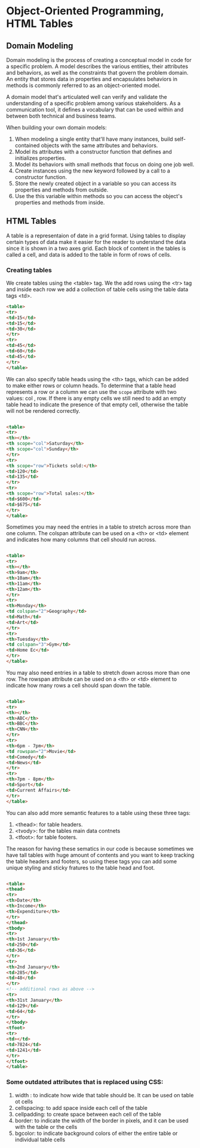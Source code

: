 # Object-Oriented Programming, HTML Tables

## Domain Modeling

Domain modeling is the process of creating a conceptual model in code for a specific problem. A model describes the various entities, their attributes and behaviors, as well as the constraints that govern the problem domain. An entity that stores data in properties and encapsulates behaviors in methods is commonly referred to as an object-oriented model.

A domain model that's articulated well can verify and validate the understanding of a specific problem among various stakeholders. As a communication tool, it defines a vocabulary that can be used within and between both technical and business teams.

When building your own domain models:

1. When modeling a single entity that'll have many instances, build self-contained objects with the same attributes and behaviors.
2. Model its attributes with a constructor function that defines and initializes properties.
3. Model its behaviors with small methods that focus on doing one job well.
4. Create instances using the new keyword followed by a call to a constructor function.
5. Store the newly created object in a variable so you can access its properties and methods from outside.
6. Use the this variable within methods so you can access the object's properties and methods from inside.

## HTML Tables

A table is a representaion of date in a grid format. Using tables to display certain types of data make it easier for the reader to understand the data since it is shown in a two axes grid. Each block of content in the tables is called a cell, and data is added to the table in form of rows of cells.

### Creating tables

We create tables using the \<table> tag. We the add rows using the \<tr> tag and inside each row we add a collection of table cells using the table data tags \<td>.

```html
<table>
<tr>
<td>15</td>
<td>15</td>
<td>30</td>
</tr>
<tr>
<td>45</td>
<td>60</td>
<td>45</td>
</tr>
</table>

```

We can also specify table heads using the \<th> tags, which can be added to make either rows or column heads. To determine that a table head represents a row or a column we can use the `scope` attribute with two values: col , row. If there is any empty cells we still need to add an empty table head to indicate the presence of that empty cell, otherwise the table will not be rendered correctly.

```html

<table>
<tr>
<th></th>
<th scope="col">Saturday</th>
<th scope="col">Sunday</th>
</tr>
<tr>
<th scope="row">Tickets sold:</th>
<td>120</td>
<td>135</td>
</tr>
<tr>
<th scope="row">Total sales:</th>
<td>$600</td>
<td>$675</td>
</tr>
</table>

```

Sometimes you may need the entries in a table to stretch across more than one column. The colspan attribute can be used on a \<th> or \<td> element and indicates how many columns that cell should run across.

```html

<table>
<tr>
<th></th>
<th>9am</th>
<th>10am</th>
<th>11am</th>
<th>12am</th>
</tr>
<tr>
<th>Monday</th>
<td colspan="2">Geography</td>
<td>Math</td>
<td>Art</td>
</tr>
<tr>
<th>Tuesday</th>
<td colspan="3">Gym</td>
<td>Home Ec</td>
</tr>
</table>

```

You may also need entries in a table to stretch down across more than one row. The rowspan attribute can be used on a \<th> or \<td> element to indicate how many rows a cell should span down the table.

```html

<table>
<tr>
<th></th>
<th>ABC</th>
<th>BBC</th>
<th>CNN</th>
</tr>
<tr>
<th>6pm - 7pm</th>
<td rowspan="2">Movie</td>
<td>Comedy</td>
<td>News</td>
</tr>
<tr>
<th>7pm - 8pm</th>
<td>Sport</td>
<td>Current Affairs</td>
</tr>
</table>

```

You can also add more semantic features to a table using these three tags:

1. \<thead>: for table headers.
2. \<tvody>: for the tables main data contnets
3. \<tfoot>: for table footers.

The reason for having these sematics in our code is because sometimes we have tall tables with huge amount of contents and you want to keep tracking the table headers and footers, so using these tags you can add some unique styling and sticky fratures to the table head and foot.

```html

<table>
<thead>
<tr>
<th>Date</th>
<th>Income</th>
<th>Expenditure</th>
</tr>
</thead>
<tbody>
<tr>
<th>1st January</th>
<td>250</td>
<td>36</td>
</tr>
<tr>
<th>2nd January</th>
<td>285</td>
<td>48</td>
</tr>
<!-- additional rows as above -->
<tr>
<th>31st January</th>
<td>129</td>
<td>64</td>
</tr>
</tbody>
<tfoot>
<tr>
<td></td>
<td>7824</td>
<td>1241</td>
</tr>
</tfoot>
</table>

```

### Some outdated attributes that is replaced using CSS:

1. width : to indicate how wide that table should be. It can be used on table ot cells
2. cellspacing: to add space inside each cell of the table
3. cellpadding: to create space between each cell of the table
4. border: to indicate the width of the border in pixels, and it can be used with the table or the cells
5. bgcolor: to indicate background colors of either the entire table or individual table cells